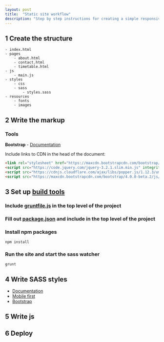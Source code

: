 ```yaml
---
layout: post
title:  "Static site workflow"
description: "Step by step instructions for creating a simple responsive static site."
---
```


## 1 Create the structure

	- index.html
	- pages
		- about.html
		- contact.html
		- timetable.html
	- js
		- main.js
	- styles
		- css
		- sass
			- styles.sass
	- resources
		- fonts
		- images

## 2 Write the markup

### Tools
**Bootstrap** - [Documentation](https://getbootstrap.com/docs/4.0/getting-started/introduction/)

Include links to CDN in the head of the document:

```html
<link rel="stylesheet" href="https://maxcdn.bootstrapcdn.com/bootstrap/4.0.0-beta.2/css/bootstrap.min.css" integrity="sha384-PsH8R72JQ3SOdhVi3uxftmaW6Vc51MKb0q5P2rRUpPvrszuE4W1povHYgTpBfshb" crossorigin="anonymous">
<script src="https://code.jquery.com/jquery-3.2.1.slim.min.js" integrity="sha384-KJ3o2DKtIkvYIK3UENzmM7KCkRr/rE9/Qpg6aAZGJwFDMVNA/GpGFF93hXpG5KkN" crossorigin="anonymous"></script>
<script src="https://cdnjs.cloudflare.com/ajax/libs/popper.js/1.12.3/umd/popper.min.js" integrity="sha384-vFJXuSJphROIrBnz7yo7oB41mKfc8JzQZiCq4NCceLEaO4IHwicKwpJf9c9IpFgh" crossorigin="anonymous"></script>
<script src="https://maxcdn.bootstrapcdn.com/bootstrap/4.0.0-beta.2/js/bootstrap.min.js" integrity="sha384-alpBpkh1PFOepccYVYDB4do5UnbKysX5WZXm3XxPqe5iKTfUKjNkCk9SaVuEZflJ" crossorigin="anonymous"></script>
```

## 3 Set up [build tools](https://wearejh.com/frontend-automation-with-grunt-sass-browsersync/)

### Include [gruntfile.js](./gruntfile.js) in the top level of the project

### Fill out [package.json](./package.json) and include in the top level of the project

### Install npm packages
	npm install

### Run the site and start the sass watcher
	grunt

## 4 Write SASS styles

* [Documentation](http://sass-lang.com/guide)
* [Mobile first](https://www.uxpin.com/studio/blog/a-hands-on-guide-to-mobile-first-design/)
* [Bootstrap](https://getbootstrap.com/docs/4.0/getting-started/introduction/)

## 5 Write js

## 6 Deploy